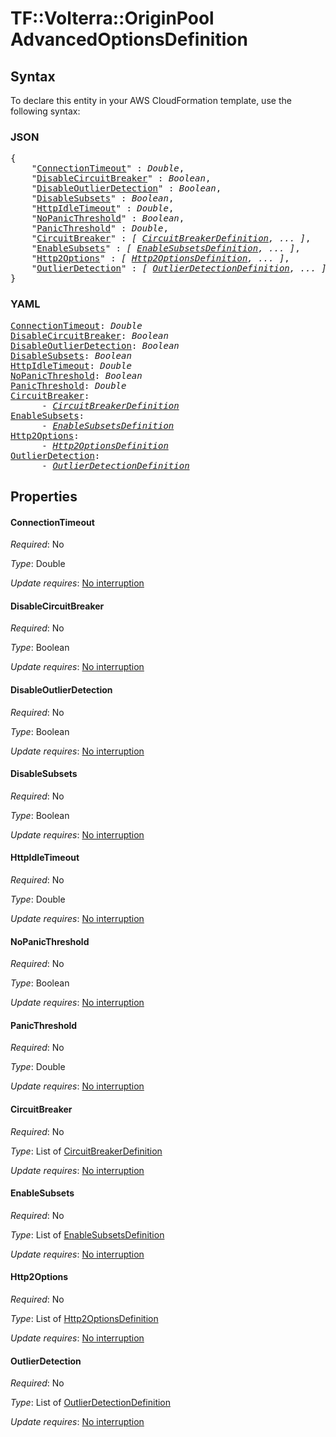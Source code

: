 # TF::Volterra::OriginPool AdvancedOptionsDefinition

## Syntax

To declare this entity in your AWS CloudFormation template, use the following syntax:

### JSON

<pre>
{
    "<a href="#connectiontimeout" title="ConnectionTimeout">ConnectionTimeout</a>" : <i>Double</i>,
    "<a href="#disablecircuitbreaker" title="DisableCircuitBreaker">DisableCircuitBreaker</a>" : <i>Boolean</i>,
    "<a href="#disableoutlierdetection" title="DisableOutlierDetection">DisableOutlierDetection</a>" : <i>Boolean</i>,
    "<a href="#disablesubsets" title="DisableSubsets">DisableSubsets</a>" : <i>Boolean</i>,
    "<a href="#httpidletimeout" title="HttpIdleTimeout">HttpIdleTimeout</a>" : <i>Double</i>,
    "<a href="#nopanicthreshold" title="NoPanicThreshold">NoPanicThreshold</a>" : <i>Boolean</i>,
    "<a href="#panicthreshold" title="PanicThreshold">PanicThreshold</a>" : <i>Double</i>,
    "<a href="#circuitbreaker" title="CircuitBreaker">CircuitBreaker</a>" : <i>[ <a href="circuitbreakerdefinition.md">CircuitBreakerDefinition</a>, ... ]</i>,
    "<a href="#enablesubsets" title="EnableSubsets">EnableSubsets</a>" : <i>[ <a href="enablesubsetsdefinition.md">EnableSubsetsDefinition</a>, ... ]</i>,
    "<a href="#http2options" title="Http2Options">Http2Options</a>" : <i>[ <a href="http2optionsdefinition.md">Http2OptionsDefinition</a>, ... ]</i>,
    "<a href="#outlierdetection" title="OutlierDetection">OutlierDetection</a>" : <i>[ <a href="outlierdetectiondefinition.md">OutlierDetectionDefinition</a>, ... ]</i>
}
</pre>

### YAML

<pre>
<a href="#connectiontimeout" title="ConnectionTimeout">ConnectionTimeout</a>: <i>Double</i>
<a href="#disablecircuitbreaker" title="DisableCircuitBreaker">DisableCircuitBreaker</a>: <i>Boolean</i>
<a href="#disableoutlierdetection" title="DisableOutlierDetection">DisableOutlierDetection</a>: <i>Boolean</i>
<a href="#disablesubsets" title="DisableSubsets">DisableSubsets</a>: <i>Boolean</i>
<a href="#httpidletimeout" title="HttpIdleTimeout">HttpIdleTimeout</a>: <i>Double</i>
<a href="#nopanicthreshold" title="NoPanicThreshold">NoPanicThreshold</a>: <i>Boolean</i>
<a href="#panicthreshold" title="PanicThreshold">PanicThreshold</a>: <i>Double</i>
<a href="#circuitbreaker" title="CircuitBreaker">CircuitBreaker</a>: <i>
      - <a href="circuitbreakerdefinition.md">CircuitBreakerDefinition</a></i>
<a href="#enablesubsets" title="EnableSubsets">EnableSubsets</a>: <i>
      - <a href="enablesubsetsdefinition.md">EnableSubsetsDefinition</a></i>
<a href="#http2options" title="Http2Options">Http2Options</a>: <i>
      - <a href="http2optionsdefinition.md">Http2OptionsDefinition</a></i>
<a href="#outlierdetection" title="OutlierDetection">OutlierDetection</a>: <i>
      - <a href="outlierdetectiondefinition.md">OutlierDetectionDefinition</a></i>
</pre>

## Properties

#### ConnectionTimeout

_Required_: No

_Type_: Double

_Update requires_: [No interruption](https://docs.aws.amazon.com/AWSCloudFormation/latest/UserGuide/using-cfn-updating-stacks-update-behaviors.html#update-no-interrupt)

#### DisableCircuitBreaker

_Required_: No

_Type_: Boolean

_Update requires_: [No interruption](https://docs.aws.amazon.com/AWSCloudFormation/latest/UserGuide/using-cfn-updating-stacks-update-behaviors.html#update-no-interrupt)

#### DisableOutlierDetection

_Required_: No

_Type_: Boolean

_Update requires_: [No interruption](https://docs.aws.amazon.com/AWSCloudFormation/latest/UserGuide/using-cfn-updating-stacks-update-behaviors.html#update-no-interrupt)

#### DisableSubsets

_Required_: No

_Type_: Boolean

_Update requires_: [No interruption](https://docs.aws.amazon.com/AWSCloudFormation/latest/UserGuide/using-cfn-updating-stacks-update-behaviors.html#update-no-interrupt)

#### HttpIdleTimeout

_Required_: No

_Type_: Double

_Update requires_: [No interruption](https://docs.aws.amazon.com/AWSCloudFormation/latest/UserGuide/using-cfn-updating-stacks-update-behaviors.html#update-no-interrupt)

#### NoPanicThreshold

_Required_: No

_Type_: Boolean

_Update requires_: [No interruption](https://docs.aws.amazon.com/AWSCloudFormation/latest/UserGuide/using-cfn-updating-stacks-update-behaviors.html#update-no-interrupt)

#### PanicThreshold

_Required_: No

_Type_: Double

_Update requires_: [No interruption](https://docs.aws.amazon.com/AWSCloudFormation/latest/UserGuide/using-cfn-updating-stacks-update-behaviors.html#update-no-interrupt)

#### CircuitBreaker

_Required_: No

_Type_: List of <a href="circuitbreakerdefinition.md">CircuitBreakerDefinition</a>

_Update requires_: [No interruption](https://docs.aws.amazon.com/AWSCloudFormation/latest/UserGuide/using-cfn-updating-stacks-update-behaviors.html#update-no-interrupt)

#### EnableSubsets

_Required_: No

_Type_: List of <a href="enablesubsetsdefinition.md">EnableSubsetsDefinition</a>

_Update requires_: [No interruption](https://docs.aws.amazon.com/AWSCloudFormation/latest/UserGuide/using-cfn-updating-stacks-update-behaviors.html#update-no-interrupt)

#### Http2Options

_Required_: No

_Type_: List of <a href="http2optionsdefinition.md">Http2OptionsDefinition</a>

_Update requires_: [No interruption](https://docs.aws.amazon.com/AWSCloudFormation/latest/UserGuide/using-cfn-updating-stacks-update-behaviors.html#update-no-interrupt)

#### OutlierDetection

_Required_: No

_Type_: List of <a href="outlierdetectiondefinition.md">OutlierDetectionDefinition</a>

_Update requires_: [No interruption](https://docs.aws.amazon.com/AWSCloudFormation/latest/UserGuide/using-cfn-updating-stacks-update-behaviors.html#update-no-interrupt)

